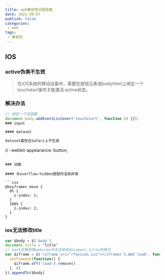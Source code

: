 ```yaml
---
title: web兼容性问题收集
date: 2021-09-07
publish: false
categories:
 - web
tags:
 - 兼容性
---
```


## IOS

### active伪类不生效

 >在iOS系统的移动设备中，需要在按钮元素或body/html上绑定一个touchstart事件才能激活:active状态。

### 解决办法

```js
// 绑定一个空函数
document.body.addEventListener('touchstart', function () {});
### input

#### dataset

dataset属性在Safari上不生效

```
// 
-webkit-appearance: button;
```

### 动画

#### 与overflow-hidden搭配时渲染异常

```css
@keyframes move {
  0% {
    z-index: 1;
  }
  100% {
    z-index: 2;
  }
}
```


### ios无法修改title

```js
var $body = $('body')
document.title = ‘title’
// hack在微信等webview中无法修改document.title的情况
var $iframe = $('<iframe src="/favicon.ico"></iframe>').on('load', function() {
  setTimeout(function() {
    $iframe.off('load').remove()
  }, 0)
}).appendTo($body)
```
